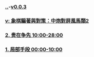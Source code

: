 ### [..](..)-[v0.0.3](https://github.com/littleflute/cchess/edit/master/ref/pu/PianZhaoYuDuiCe/2/readme.md)
### [v: 象棋騙著與對策：中炮對屏風馬類2](https://www.youtube.com/watch?v=kGRXRJ55vQs)
### [2. 贵在争先 10:00-28:00 ](2/index.html)
### [1. 局部手段 00:00-10:00](1/index.html)

